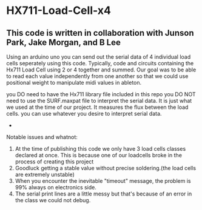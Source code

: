 # HX711-Load-Cell-x4

This code is written in collaboration with Junson Park, Jake Morgan, and B Lee
------------------------------------------------------------------------------

Using an arduino uno you can send out the serial data of 4 individual load cells seperately using this code.
Typically, code and circuits containing the Hx711 Load Cell using 2 or 4 together and summed. 
Our goal was to be able to read each value independently from one another so that we could use positional weight to manipulate midi values in ableton.

you DO need to have the Hx711 library file included in this repo
you DO NOT need to use the SURF.maxpat file to interpret the serial data. It is just what we used at the time of our project. It measures the flux between the load cells.
you can use whatever you desire to interpret serial data.

-
Notable issues and whatnot:
1. At the time of publishing this code we only have 3 load cells classes declared at once. This is because one of our loadcells broke in the process of creating this project
2. Goodluck getting a stable value without precise soldering.(the load cells are extremely unstable)
3. When you encounter the inevitable "timeout" message, the problem is 99% always on electronics side.
4. The serial print lines are a little messy but that's because of an error in the class we could not debug.
